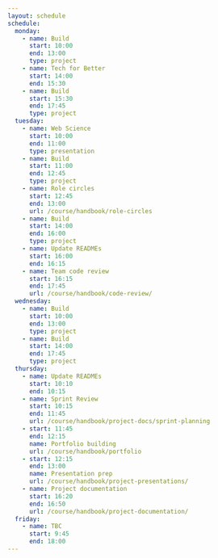 ```yaml
---
layout: schedule
schedule:
  monday:
    - name: Build
      start: 10:00
      end: 13:00
      type: project
    - name: Tech for Better
      start: 14:00
      end: 15:30
    - name: Build
      start: 15:30
      end: 17:45
      type: project
  tuesday:
    - name: Web Science
      start: 10:00
      end: 11:00
      type: presentation
    - name: Build
      start: 11:00
      end: 12:45
      type: project
    - name: Role circles
      start: 12:45
      end: 13:00
      url: /course/handbook/role-circles
    - name: Build
      start: 14:00
      end: 16:00
      type: project
    - name: Update READMEs
      start: 16:00
      end: 16:15
    - name: Team code review
      start: 16:15
      end: 17:45
      url: /course/handbook/code-review/
  wednesday:
    - name: Build
      start: 10:00
      end: 13:00
      type: project
    - name: Build
      start: 14:00
      end: 17:45
      type: project
  thursday:
    - name: Update READMEs
      start: 10:10
      end: 10:15
    - name: Sprint Review
      start: 10:15
      end: 11:45
      url: /course/handbook/project-docs/sprint-planning
    - start: 11:45
      end: 12:15
      name: Portfolio building
      url: /course/handbook/portfolio
    - start: 12:15
      end: 13:00
      name: Presentation prep
      url: /course/handbook/project-presentations/
    - name: Project documentation
      start: 16:20
      end: 16:50
      url: /course/handbook/project-documentation/
  friday:
    - name: TBC
      start: 9:45
      end: 18:00
---
```

